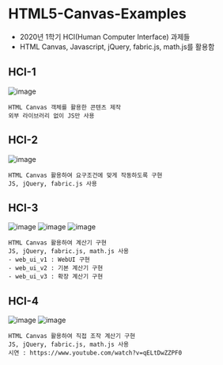 # HTML5-Canvas-Examples
- 2020년 1학기 HCI(Human Computer Interface) 과제들
- HTML Canvas, Javascript, jQuery, fabric.js, math.js를 활용함

## HCI-1
![image](https://user-images.githubusercontent.com/22449484/121382764-e2533480-c981-11eb-887b-dccd1f84809f.png)

```
HTML Canvas 객체를 활용한 콘텐츠 제작
외부 라이브러리 없이 JS만 사용
```

## HCI-2
![image](https://user-images.githubusercontent.com/22449484/121382928-07e03e00-c982-11eb-98d2-352224f7d73a.png)

```
HTML Canvas 활용하여 요구조건에 맞게 작동하도록 구현
JS, jQuery, fabric.js 사용
```

## HCI-3
![image](https://user-images.githubusercontent.com/22449484/121383056-1f1f2b80-c982-11eb-9d68-a5140b0cc33a.png)
![image](https://user-images.githubusercontent.com/22449484/121383083-23e3df80-c982-11eb-8312-39e6c1222a94.png)
![image](https://user-images.githubusercontent.com/22449484/121383098-26463980-c982-11eb-9490-e67764e9f8d8.png)

```
HTML Canvas 활용하여 계산기 구현
JS, jQuery, fabric.js, math.js 사용
- web_ui_v1 : WebUI 구현
- web_ui_v2 : 기본 계산기 구현
- web_ui_v3 : 확장 계산기 구현
```

## HCI-4
![image](https://user-images.githubusercontent.com/22449484/121383322-52fa5100-c982-11eb-94bc-6f89d5d660b7.png)
![image](https://user-images.githubusercontent.com/22449484/121383336-55f54180-c982-11eb-9b0e-e367c25f50ca.png)

```
HTML Canvas 활용하여 직접 조작 계산기 구현
JS, jQuery, fabric.js, math.js 사용
시연 : https://www.youtube.com/watch?v=qELtDwZZPF0
```
